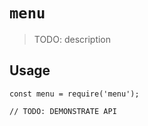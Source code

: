 # `menu`

> TODO: description

## Usage

```
const menu = require('menu');

// TODO: DEMONSTRATE API
```

